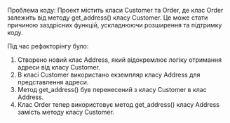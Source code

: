 Проблема коду:
Проект містить класи Customer та Order, де клас Order залежить від методу get_address() класу Customer. Це може стати причиною заздрісних функцій, ускладнюючи розширення та підтримку коду.

Під час рефакторінгу було:
1. Створено новий клас Address, який відокремлює логіку отримання адреси від класу Customer.
2. В класі Customer використано екземпляр класу Address для представлення адреси.
3. Метод get_address() був перенесений з класу Customer в клас Address.
4. Клас Order тепер використовує метод get_address() класу Address замість методу класу Customer.
